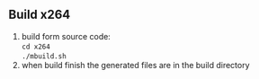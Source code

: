 ## Build x264

1. build form source code:  
    `cd x264`  
    `./mbuild.sh`  
2. when build finish the generated files are in the build directory  